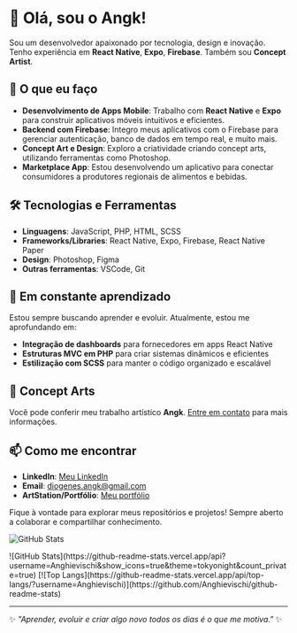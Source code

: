 # 👋 Olá, sou o Angk!

Sou um desenvolvedor apaixonado por tecnologia, design e inovação. Tenho experiência em **React Native**, **Expo**, **Firebase**. Também sou **Concept Artist**.

## 🚀 O que eu faço
- **Desenvolvimento de Apps Mobile**: Trabalho com **React Native** e **Expo** para construir aplicativos móveis intuitivos e eficientes.
- **Backend com Firebase**: Integro meus aplicativos com o Firebase para gerenciar autenticação, banco de dados em tempo real, e muito mais.
- **Concept Art e Design**: Exploro a criatividade criando concept arts, utilizando ferramentas como Photoshop.
- **Marketplace App**: Estou desenvolvendo um aplicativo para conectar consumidores a produtores regionais de alimentos e bebidas.

## 🛠️ Tecnologias e Ferramentas
- **Linguagens**: JavaScript, PHP, HTML, SCSS
- **Frameworks/Libraries**: React Native, Expo, Firebase, React Native Paper
- **Design**: Photoshop, Figma
- **Outras ferramentas**: VSCode, Git

## 🌱 Em constante aprendizado
Estou sempre buscando aprender e evoluir. Atualmente, estou me aprofundando em:
- **Integração de dashboards** para fornecedores em apps React Native
- **Estruturas MVC em PHP** para criar sistemas dinâmicos e eficientes
- **Estilização com SCSS** para manter o código organizado e escalável

## 🎨 Concept Arts
Você pode conferir meu trabalho artístico **Angk**. [Entre em contato](diogenes.angk@gmail.com) para mais informações.

## 📫 Como me encontrar
- **LinkedIn**: [Meu LinkedIn](https://www.linkedin.com/in/di%C3%B3genes-augusto-anghievischi-b63a06219/)
- **Email**: diogenes.angk@gmail.com
- **ArtStation/Portfólio**: [Meu portfólio](https://www.artstation.com/angk888)

Fique à vontade para explorar meus repositórios e projetos! Sempre aberto a colaborar e compartilhar conhecimento.

![GitHub Stats](https://github-readme-stats.vercel.app/api?username=Anghievischi&show_icons=true&theme=tokyonight)

<div>
![GitHub Stats](https://github-readme-stats.vercel.app/api?username=Anghievischi&show_icons=true&theme=tokyonight&count_private=true)
[![Top Langs](https://github-readme-stats.vercel.app/api/top-langs/?username=Anghievischi)](https://github.com/Anghievischi/github-readme-stats)
</div>

---

✨ _"Aprender, evoluir e criar algo novo todos os dias é o que me motiva."_ ✨
